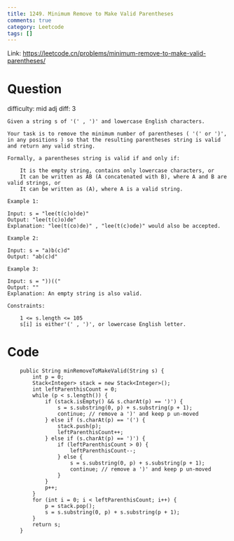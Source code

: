 ```yaml
---
title: 1249. Minimum Remove to Make Valid Parentheses
comments: true
category: Leetcode
tags: []
---
```


Link: https://leetcode.cn/problems/minimum-remove-to-make-valid-parentheses/

# Question

difficulty: mid
adj diff: 3

    Given a string s of '(' , ')' and lowercase English characters.

    Your task is to remove the minimum number of parentheses ( '(' or ')', in any positions ) so that the resulting parentheses string is valid and return any valid string.

    Formally, a parentheses string is valid if and only if:

    	It is the empty string, contains only lowercase characters, or
    	It can be written as AB (A concatenated with B), where A and B are valid strings, or
    	It can be written as (A), where A is a valid string.

    Example 1:

    Input: s = "lee(t(c)o)de)"
    Output: "lee(t(c)o)de"
    Explanation: "lee(t(co)de)" , "lee(t(c)ode)" would also be accepted.

    Example 2:

    Input: s = "a)b(c)d"
    Output: "ab(c)d"

    Example 3:

    Input: s = "))(("
    Output: ""
    Explanation: An empty string is also valid.

    Constraints:

    	1 <= s.length <= 105
    	s[i] is either'(' , ')', or lowercase English letter.

# Code

```
    public String minRemoveToMakeValid(String s) {
        int p = 0;
        Stack<Integer> stack = new Stack<Integer>();
        int leftParenthisCount = 0;
        while (p < s.length()) {
            if (stack.isEmpty() && s.charAt(p) == ')') {
                s = s.substring(0, p) + s.substring(p + 1);
                continue; // remove a ')' and keep p un-moved
            } else if (s.charAt(p) == '(') {
                stack.push(p);
                leftParenthisCount++;
            } else if (s.charAt(p) == ')') {
                if (leftParenthisCount > 0) {
                    leftParenthisCount--;
                } else {
                    s = s.substring(0, p) + s.substring(p + 1);
                    continue; // remove a ')' and keep p un-moved
                }
            }
            p++;
        }
        for (int i = 0; i < leftParenthisCount; i++) {
            p = stack.pop();
            s = s.substring(0, p) + s.substring(p + 1);
        }
        return s;
    }
```
